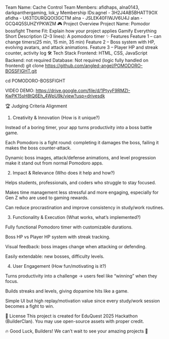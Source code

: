 Team Name: Cache Control
Team Members: afidhaps, alna0143, darkpanthergaming, lok_y
Membership IDs:agnel - 3H2J4AB5BHATT9OX
afidha - U63TDURQQOI3GCTM
alna - JSLEK40FIWJV6U4J
alan - GCQ4Q5SUHZYPKWZM 
🎮 Project Overview
Project Name: Pomodor bossfight
Theme Fit: Explain how your project applies Gamify Everything
Short Description (2–3 lines): A pomodoro timer
✨ Features
Feature 1 – can change timers(25 min, 15 min, 35 min)
Feature 2 – Boss system with HP, evolving avatars, and attack animations.
Feature 3 – Player HP and streak counter, activity log
🛠️ Tech Stack
Frontend: HTML, CSS, JavaScript
Backend: not required
Database: Not required (logic fully handled on frontend)
git clone https://github.com/angled-angel/POMODORO-BOSSFIGHT.git 

cd POMODORO-BOSSFIGHT

VIDEO DEMO: https://drive.google.com/file/d/1PtyyF9RMZI-KwPK15sH8tQ6Eh_4WpU9k/view?usp=drivesdk

🏆 Judging Criteria Alignment

1. Creativity & Innovation (How is it unique?)

Instead of a boring timer, your app turns productivity into a boss battle game.

Each Pomodoro is a fight round: completing it damages the boss, failing it makes the boss counter-attack.

Dynamic boss images, attack/defense animations, and level progression make it stand out from normal Pomodoro apps.

2. Impact & Relevance (Who does it help and how?)

Helps students, professionals, and coders who struggle to stay focused.

Makes time management less stressful and more engaging, especially for Gen Z who are used to gaming rewards.

Can reduce procrastination and improve consistency in study/work routines.

3. Functionality & Execution (What works, what’s implemented?)

Fully functional Pomodoro timer with customizable durations.

Boss HP vs Player HP system with streak tracking.

Visual feedback: boss images change when attacking or defending.

Easily extendable: new bosses, difficulty levels.

4. User Engagement (How fun/motivating is it?)

Turns productivity into a challenge → users feel like “winning” when they focus.

Builds streaks and levels, giving dopamine hits like a game.

Simple UI but high replay/motivation value since every study/work session becomes a fight to win.

📜 License
This project is created for EduQuest 2025 Hackathon (BuilderClan). You may use open-source assets with proper credit.

🔥 Good Luck, Builders! We can’t wait to see your amazing projects 🚀
